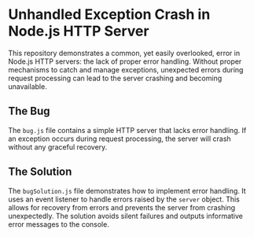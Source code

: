 # Unhandled Exception Crash in Node.js HTTP Server

This repository demonstrates a common, yet easily overlooked, error in Node.js HTTP servers: the lack of proper error handling.  Without proper mechanisms to catch and manage exceptions, unexpected errors during request processing can lead to the server crashing and becoming unavailable.

## The Bug

The `bug.js` file contains a simple HTTP server that lacks error handling. If an exception occurs during request processing, the server will crash without any graceful recovery.

## The Solution

The `bugSolution.js` file demonstrates how to implement error handling. It uses an event listener to handle errors raised by the `server` object. This allows for recovery from errors and prevents the server from crashing unexpectedly.  The solution avoids silent failures and outputs informative error messages to the console.